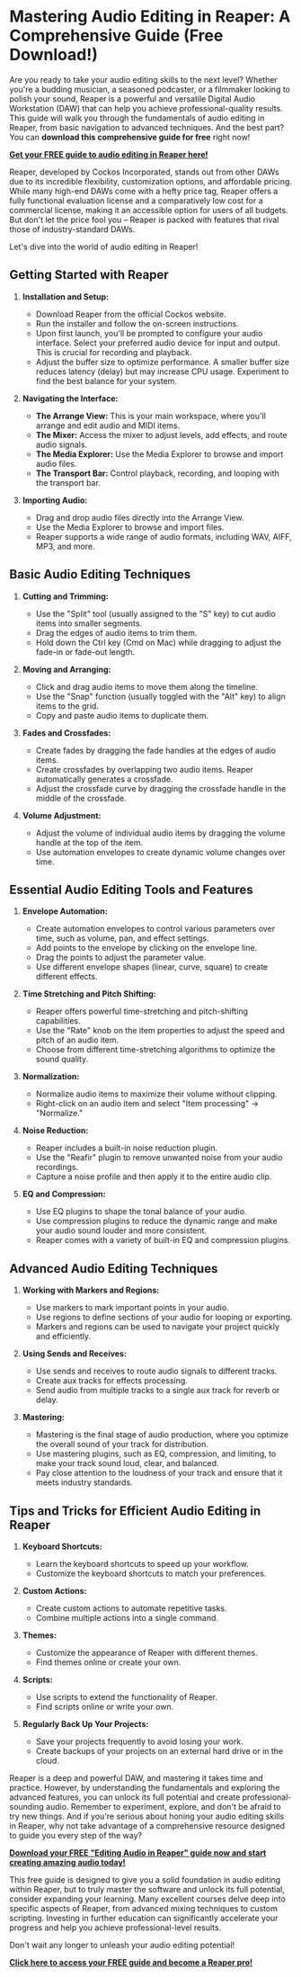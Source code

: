 # Mastering Audio Editing in Reaper: A Comprehensive Guide (Free Download!)

Are you ready to take your audio editing skills to the next level? Whether you're a budding musician, a seasoned podcaster, or a filmmaker looking to polish your sound, Reaper is a powerful and versatile Digital Audio Workstation (DAW) that can help you achieve professional-quality results. This guide will walk you through the fundamentals of audio editing in Reaper, from basic navigation to advanced techniques. And the best part? You can **download this comprehensive guide for free** right now!

[**Get your FREE guide to audio editing in Reaper here!**](https://udemywork.com/editing-audio-in-reaper)

Reaper, developed by Cockos Incorporated, stands out from other DAWs due to its incredible flexibility, customization options, and affordable pricing. While many high-end DAWs come with a hefty price tag, Reaper offers a fully functional evaluation license and a comparatively low cost for a commercial license, making it an accessible option for users of all budgets. But don't let the price fool you – Reaper is packed with features that rival those of industry-standard DAWs.

Let's dive into the world of audio editing in Reaper!

## Getting Started with Reaper

1.  **Installation and Setup:**

    *   Download Reaper from the official Cockos website.
    *   Run the installer and follow the on-screen instructions.
    *   Upon first launch, you'll be prompted to configure your audio interface. Select your preferred audio device for input and output. This is crucial for recording and playback.
    *   Adjust the buffer size to optimize performance. A smaller buffer size reduces latency (delay) but may increase CPU usage. Experiment to find the best balance for your system.
2.  **Navigating the Interface:**

    *   **The Arrange View:** This is your main workspace, where you'll arrange and edit audio and MIDI items.
    *   **The Mixer:** Access the mixer to adjust levels, add effects, and route audio signals.
    *   **The Media Explorer:** Use the Media Explorer to browse and import audio files.
    *   **The Transport Bar:** Control playback, recording, and looping with the transport bar.
3.  **Importing Audio:**

    *   Drag and drop audio files directly into the Arrange View.
    *   Use the Media Explorer to browse and import files.
    *   Reaper supports a wide range of audio formats, including WAV, AIFF, MP3, and more.

## Basic Audio Editing Techniques

1.  **Cutting and Trimming:**

    *   Use the "Split" tool (usually assigned to the "S" key) to cut audio items into smaller segments.
    *   Drag the edges of audio items to trim them.
    *   Hold down the Ctrl key (Cmd on Mac) while dragging to adjust the fade-in or fade-out length.
2.  **Moving and Arranging:**

    *   Click and drag audio items to move them along the timeline.
    *   Use the "Snap" function (usually toggled with the "Alt" key) to align items to the grid.
    *   Copy and paste audio items to duplicate them.
3.  **Fades and Crossfades:**

    *   Create fades by dragging the fade handles at the edges of audio items.
    *   Create crossfades by overlapping two audio items. Reaper automatically generates a crossfade.
    *   Adjust the crossfade curve by dragging the crossfade handle in the middle of the crossfade.
4.  **Volume Adjustment:**

    *   Adjust the volume of individual audio items by dragging the volume handle at the top of the item.
    *   Use automation envelopes to create dynamic volume changes over time.

## Essential Audio Editing Tools and Features

1.  **Envelope Automation:**

    *   Create automation envelopes to control various parameters over time, such as volume, pan, and effect settings.
    *   Add points to the envelope by clicking on the envelope line.
    *   Drag the points to adjust the parameter value.
    *   Use different envelope shapes (linear, curve, square) to create different effects.
2.  **Time Stretching and Pitch Shifting:**

    *   Reaper offers powerful time-stretching and pitch-shifting capabilities.
    *   Use the "Rate" knob on the item properties to adjust the speed and pitch of an audio item.
    *   Choose from different time-stretching algorithms to optimize the sound quality.
3.  **Normalization:**

    *   Normalize audio items to maximize their volume without clipping.
    *   Right-click on an audio item and select "Item processing" -> "Normalize."
4.  **Noise Reduction:**

    *   Reaper includes a built-in noise reduction plugin.
    *   Use the "Reafir" plugin to remove unwanted noise from your audio recordings.
    *   Capture a noise profile and then apply it to the entire audio clip.
5.  **EQ and Compression:**

    *   Use EQ plugins to shape the tonal balance of your audio.
    *   Use compression plugins to reduce the dynamic range and make your audio sound louder and more consistent.
    *   Reaper comes with a variety of built-in EQ and compression plugins.

## Advanced Audio Editing Techniques

1.  **Working with Markers and Regions:**

    *   Use markers to mark important points in your audio.
    *   Use regions to define sections of your audio for looping or exporting.
    *   Markers and regions can be used to navigate your project quickly and efficiently.
2.  **Using Sends and Receives:**

    *   Use sends and receives to route audio signals to different tracks.
    *   Create aux tracks for effects processing.
    *   Send audio from multiple tracks to a single aux track for reverb or delay.
3.  **Mastering:**

    *   Mastering is the final stage of audio production, where you optimize the overall sound of your track for distribution.
    *   Use mastering plugins, such as EQ, compression, and limiting, to make your track sound loud, clear, and balanced.
    *   Pay close attention to the loudness of your track and ensure that it meets industry standards.

## Tips and Tricks for Efficient Audio Editing in Reaper

1.  **Keyboard Shortcuts:**

    *   Learn the keyboard shortcuts to speed up your workflow.
    *   Customize the keyboard shortcuts to match your preferences.
2.  **Custom Actions:**

    *   Create custom actions to automate repetitive tasks.
    *   Combine multiple actions into a single command.
3.  **Themes:**

    *   Customize the appearance of Reaper with different themes.
    *   Find themes online or create your own.
4.  **Scripts:**

    *   Use scripts to extend the functionality of Reaper.
    *   Find scripts online or write your own.
5.  **Regularly Back Up Your Projects:**

    *   Save your projects frequently to avoid losing your work.
    *   Create backups of your projects on an external hard drive or in the cloud.

Reaper is a deep and powerful DAW, and mastering it takes time and practice. However, by understanding the fundamentals and exploring the advanced features, you can unlock its full potential and create professional-sounding audio. Remember to experiment, explore, and don't be afraid to try new things.  And if you're serious about honing your audio editing skills in Reaper, why not take advantage of a comprehensive resource designed to guide you every step of the way?

[**Download your FREE "Editing Audio in Reaper" guide now and start creating amazing audio today!**](https://udemywork.com/editing-audio-in-reaper)

This free guide is designed to give you a solid foundation in audio editing within Reaper, but to truly master the software and unlock its full potential, consider expanding your learning. Many excellent courses delve deep into specific aspects of Reaper, from advanced mixing techniques to custom scripting. Investing in further education can significantly accelerate your progress and help you achieve professional-level results.

Don't wait any longer to unleash your audio editing potential!

[**Click here to access your FREE guide and become a Reaper pro!**](https://udemywork.com/editing-audio-in-reaper)
